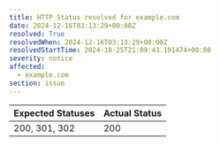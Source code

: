 ```yaml
---
title: HTTP Status resolved for example.com
date: 2024-12-16T03:13:29+00:00Z
resolved: True
resolvedWhen: 2024-12-16T03:13:29+00:00Z
resolvedStartTime: 2024-10-25T21:09:43.191474+00:00
severity: notice
affected:
  - example.com
section: issue
---
```


| Expected Statuses | Actual Status  |
|-------------------|----------------|
| 200, 301, 302 | 200 |
